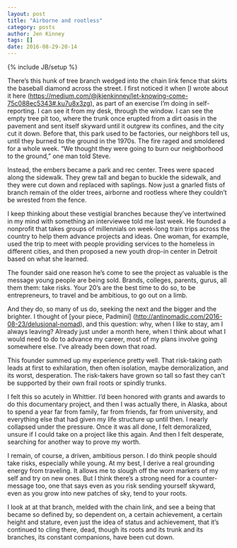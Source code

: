 ```yaml
---
layout: post
title: "Airborne and rootless"
category: posts
author: Jen Kinney
tags: []
date: 2016-08-29-20-14
---
```

{% include JB/setup %}

There’s this hunk of tree branch wedged into the chain link fence that skirts the baseball diamond across the street. I first noticed it when [I wrote about it here (https://medium.com/@jkjenkinney/let-knowing-come-75c088ec5343#.ku7u8x3zg), as part of an exercise I’m doing in self-reporting. I can see it from my desk, through the window. I can see the empty tree pit too, where the trunk once erupted from a dirt oasis in the pavement and sent itself skyward until it outgrew its confines, and the city cut it down. Before that, this park used to be factories, our neighbors tell us, until they burned to the ground in the 1970s. The fire raged and smoldered for a whole week. “We thought they were going to burn our neighborhood to the ground,” one man told Steve.

Instead, the embers became a park and rec center. Trees were spaced along the sidewalk. They grew tall and began to buckle the sidewalk, and they were cut down and replaced with saplings. Now just a gnarled fists of branch remain of the older trees, airborne and rootless where they couldn’t be wrested from the fence.

I keep thinking about these vestigial branches because they’ve intertwined in my mind with something an interviewee told me last week. He founded a nonprofit that takes groups of millennials on week-long train trips across the country to help them advance projects and ideas. One woman, for example, used the trip to meet with people providing services to the homeless in different cities, and then proposed a new youth drop-in center in Detroit based on what she learned.

The founder said one reason he’s come to see the project as valuable is the message young people are being sold. Brands, colleges, parents, gurus, all them them: take risks. Your 20’s are the best time to do so, to be entrepreneurs, to travel and be ambitious, to go out on a limb. 

And they do, so many of us do, seeking the next and the bigger and the brighter. I thought of [your piece, Padmini] (http://antinomadic.com/2016-08-23/delusional-nomad), and this question: why, when I like to stay, am I always leaving? Already just under a month here, when I think about what I would need to do to advance my career, most of my plans involve going somewhere else. I’ve already been down that road.

This founder summed up my experience pretty well. That risk-taking path leads at first to exhilaration, then often isolation, maybe demoralization, and its worst, desperation. The risk-takers have grown so tall so fast they can’t be supported by their own frail roots or spindly trunks.

I felt this so acutely in Whittier. I’d been honored with grants and awards to do this documentary project, and then I was actually there, in Alaska, about to spend a year far from family, far from friends, far from university, and everything else that had given my life structure up until then. I nearly collapsed under the pressure. Once it was all done, I felt demoralized, unsure if I could take on a project like this again. And then I felt desperate, searching for another way to prove my worth.

I remain, of course, a driven, ambitious person. I do think people should take risks, especially while young. At my best, I derive a real grounding energy from traveling. It allows me to slough off the worn markers of my self and try on new ones. But I think there’s a strong need for a counter-message too, one that says even as you risk sending yourself skyward, even as you grow into new patches of sky, tend to your roots. 

I look at at that branch, melded with the chain link, and see a being that became so defined by, so dependent on, a certain achievement, a certain height and stature, even just the idea of status and achievement, that it’s continued to cling there, dead, though its roots and its trunk and its branches, its constant companions, have been cut down.
